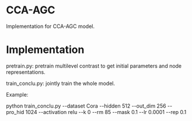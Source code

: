 # CCA-AGC
Implementation for CCA-AGC model.

# Implementation
pretrain.py: pretrain multilevel contrast to get initial parameters and node representations.

train_conclu.py: jointly train the whole model.

Example:

python train_conclu.py --dataset Cora --hidden 512 --out_dim 256 --pro_hid 1024 --activation relu --k 0 --rm 85 --mask 0.1 --lr 0.0001 --rep 0.1

